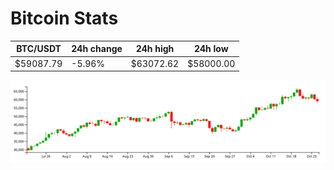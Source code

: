 # Bitcoin Stats

BTC/USDT|24h change|24h high|24h low|
|---|---|---|---|
|$59087.79|-5.96%|$63072.62|$58000.00|

<img src="./chart.svg">
